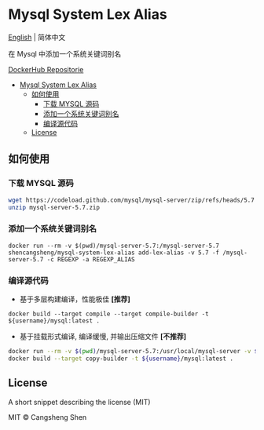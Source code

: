 # Mysql System Lex Alias

[English](https://github.com/shencangsheng/Mysql-System-Lex-Alias) | 简体中文

在 Mysql 中添加一个系统关键词别名

[DockerHub Repositorie](https://hub.docker.com/r/shencangsheng/mysql-system-lex-alias)

- [Mysql System Lex Alias](#mysql-system-lex-alias)
  - [如何使用](#如何使用)
    - [下载 MYSQL 源码](#下载-mysql-源码)
    - [添加一个系统关键词别名](#添加一个系统关键词别名)
    - [编译源代码](#编译源代码)
  - [License](#license)

## 如何使用

### 下载 MYSQL 源码

```bash
wget https://codeload.github.com/mysql/mysql-server/zip/refs/heads/5.7
unzip mysql-server-5.7.zip
```

### 添加一个系统关键词别名

```
docker run --rm -v $(pwd)/mysql-server-5.7:/mysql-server-5.7 shencangsheng/mysql-system-lex-alias add-lex-alias -v 5.7 -f /mysql-server-5.7 -c REGEXP -a REGEXP_ALIAS
```

### 编译源代码

- 基于多层构建编译，性能极佳 **[推荐]**

```
docker build --target compile --target compile-builder -t ${username}/mysql:latest .
```

- 基于挂载形式编译, 编译缓慢, 并输出压缩文件 **[不推荐]**

```bash
docker run --rm -v $(pwd)/mysql-server-5.7:/usr/local/mysql-server -v $(pwd)/output:/output shencangsheng/mysql-source-compile:latest package-mysql
docker build --target copy-builder -t ${username}/mysql:latest .
```

## License

A short snippet describing the license (MIT)

MIT © Cangsheng Shen
